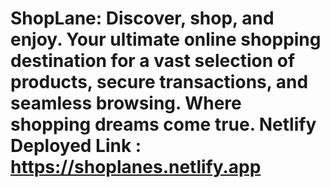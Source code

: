 # ShopLane: Discover, shop, and enjoy. Your ultimate online shopping destination for a vast selection of products, secure transactions, and seamless browsing. Where shopping dreams come true. Netlify Deployed Link : https://shoplanes.netlify.app

